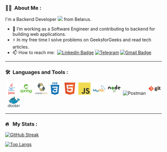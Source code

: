 ### :woman_technologist: &nbsp;About Me :

I'm a Backend Developer <img src="https://media.giphy.com/media/WUlplcMpOCEmTGBtBW/giphy.gif" width="30"> from Belarus.

- 🔭 I’m working as a Software Engineer and contributing to backend for building web applications.
- ⚡ In my free time I solve problems on GeeksforGeeks and read tech articles.
- 📫 How to reach me:&nbsp;<!-- Your badges -->
[![Linkedin Badge](https://img.shields.io/badge/-LinkedIn-blue?style=flat-square&logo=Linkedin&logoColor=white&link=https://www.linkedin.com/in/konstantin-zhurovich/)](https://www.linkedin.com/in/konstantin-zhurovich/)
[![Telegram](https://img.shields.io/badge/Telegram-2CA5E0?style=flat-square&logo=telegram&logoColor=white)](https://t.me/zhur4k)
[![Gmail Badge](https://img.shields.io/badge/-Gmail-c14438?style=flat-square&logo=Gmail&logoColor=white&link=mailto:kostya.zhurovich12052@gmail.com)](mailto:kostya.zhurovich12052@gmail.com)
---

### 🛠 &nbsp;Languages and Tools :

<p>
<img src="https://github.com/devicons/devicon/blob/master/icons/java/java-original-wordmark.svg" title="Java" alt="Java" width="40" height="40"/>&nbsp;
<img src="https://github.com/devicons/devicon/blob/master/icons/spring/spring-original-wordmark.svg" title="Spring" alt="Spring" width="40" height="40"/>&nbsp;
<img src="https://github.com/devicons/devicon/blob/master/icons/hibernate/hibernate-original-wordmark.svg" title="Hibernate" alt="Hibernate" width="40" height="40"/>
<img src="https://github.com/devicons/devicon/blob/master/icons/css3/css3-plain-wordmark.svg"  title="CSS3" alt="CSS" width="40" height="40"/>&nbsp;
<img src="https://github.com/devicons/devicon/blob/master/icons/html5/html5-original.svg" title="HTML5" alt="HTML" width="40" height="40"/>&nbsp;
<img src="https://github.com/devicons/devicon/blob/master/icons/javascript/javascript-original.svg" title="JavaScript" alt="JavaScript" width="40" height="40"/>&nbsp;
<img src="https://github.com/devicons/devicon/blob/master/icons/mysql/mysql-original-wordmark.svg" title="MySQL"  alt="MySQL" width="40" height="40"/>&nbsp;
<img src="https://github.com/devicons/devicon/blob/master/icons/nodejs/nodejs-original-wordmark.svg" title="NodeJS" alt="NodeJS" width="40" height="40"/>&nbsp;
<img src="https://www.vectorlogo.zone/logos/getpostman/getpostman-icon.svg" title="Postman"  alt="Postman" width="40" height="40"/>&nbsp;
<img src="https://github.com/devicons/devicon/blob/master/icons/git/git-original-wordmark.svg" title="Git" **alt="Git" width="40" height="40"/>&nbsp;
<img src="https://github.com/devicons/devicon/blob/master/icons/docker/docker-original-wordmark.svg" title="Docker" alt="Docker" width="40" height="40"/>
</p>

---

### 🔥 &nbsp; My Stats :
[![GitHub Streak](https://streak-stats.demolab.com/?user=zhur4k&theme=dark)](https://git.io/streak-stats)

[![Top Langs](https://github-readme-stats.vercel.app/api/top-langs/?username=zhur4k&layout=compact&theme=vision-friendly-dark)](https://github.com/anuraghazra/github-readme-stats)
